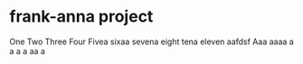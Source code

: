 # frank-anna project
One
Two
Three
Four
Fivea
sixaa
sevena
eight
tena
eleven
aafdsf
Aaa
aaaa
a
a
a
a
aa
a
